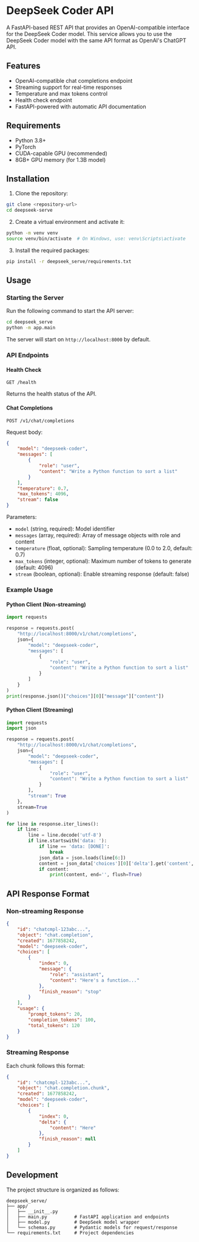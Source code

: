 # DeepSeek Coder API

A FastAPI-based REST API that provides an OpenAI-compatible interface for the DeepSeek Coder model. This service allows you to use the DeepSeek Coder model with the same API format as OpenAI's ChatGPT API.

## Features

- OpenAI-compatible chat completions endpoint
- Streaming support for real-time responses
- Temperature and max tokens control
- Health check endpoint
- FastAPI-powered with automatic API documentation

## Requirements

- Python 3.8+
- PyTorch
- CUDA-capable GPU (recommended)
- 8GB+ GPU memory (for 1.3B model)

## Installation

1. Clone the repository:
```bash
git clone <repository-url>
cd deepseek-serve
```

2. Create a virtual environment and activate it:
```bash
python -m venv venv
source venv/bin/activate  # On Windows, use: venv\Scripts\activate
```

3. Install the required packages:
```bash
pip install -r deepseek_serve/requirements.txt
```

## Usage

### Starting the Server

Run the following command to start the API server:

```bash
cd deepseek_serve
python -m app.main
```

The server will start on `http://localhost:8000` by default.

### API Endpoints

#### Health Check
```http
GET /health
```
Returns the health status of the API.

#### Chat Completions
```http
POST /v1/chat/completions
```

Request body:
```json
{
    "model": "deepseek-coder",
    "messages": [
        {
            "role": "user",
            "content": "Write a Python function to sort a list"
        }
    ],
    "temperature": 0.7,
    "max_tokens": 4096,
    "stream": false
}
```

Parameters:
- `model` (string, required): Model identifier
- `messages` (array, required): Array of message objects with role and content
- `temperature` (float, optional): Sampling temperature (0.0 to 2.0, default: 0.7)
- `max_tokens` (integer, optional): Maximum number of tokens to generate (default: 4096)
- `stream` (boolean, optional): Enable streaming response (default: false)

### Example Usage

#### Python Client (Non-streaming)
```python
import requests

response = requests.post(
    "http://localhost:8000/v1/chat/completions",
    json={
        "model": "deepseek-coder",
        "messages": [
            {
                "role": "user",
                "content": "Write a Python function to sort a list"
            }
        ]
    }
)
print(response.json()["choices"][0]["message"]["content"])
```

#### Python Client (Streaming)
```python
import requests
import json

response = requests.post(
    "http://localhost:8000/v1/chat/completions",
    json={
        "model": "deepseek-coder",
        "messages": [
            {
                "role": "user",
                "content": "Write a Python function to sort a list"
            }
        ],
        "stream": True
    },
    stream=True
)

for line in response.iter_lines():
    if line:
        line = line.decode('utf-8')
        if line.startswith('data: '):
            if line == 'data: [DONE]':
                break
            json_data = json.loads(line[6:])
            content = json_data['choices'][0]['delta'].get('content', '')
            if content:
                print(content, end='', flush=True)
```

## API Response Format

### Non-streaming Response
```json
{
    "id": "chatcmpl-123abc...",
    "object": "chat.completion",
    "created": 1677858242,
    "model": "deepseek-coder",
    "choices": [
        {
            "index": 0,
            "message": {
                "role": "assistant",
                "content": "Here's a function..."
            },
            "finish_reason": "stop"
        }
    ],
    "usage": {
        "prompt_tokens": 20,
        "completion_tokens": 100,
        "total_tokens": 120
    }
}
```

### Streaming Response
Each chunk follows this format:
```json
{
    "id": "chatcmpl-123abc...",
    "object": "chat.completion.chunk",
    "created": 1677858242,
    "model": "deepseek-coder",
    "choices": [
        {
            "index": 0,
            "delta": {
                "content": "Here"
            },
            "finish_reason": null
        }
    ]
}
```

## Development

The project structure is organized as follows:

```
deepseek_serve/
├── app/
│   ├── __init__.py
│   ├── main.py          # FastAPI application and endpoints
│   ├── model.py         # DeepSeek model wrapper
│   └── schemas.py       # Pydantic models for request/response
└── requirements.txt     # Project dependencies
```
